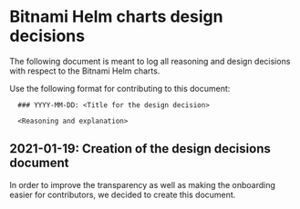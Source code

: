 # Bitnami Helm charts design decisions

The following document is meant to log all reasoning and design decisions with respect
to the Bitnami Helm charts.

Use the following format for contributing to this document:

```
  ### YYYY-MM-DD: <Title for the design decision>

  <Reasoning and explanation>
```

## 2021-01-19: Creation of the design decisions document

In order to improve the transparency as well as making the onboarding easier for contributors,
we decided to create this document.
